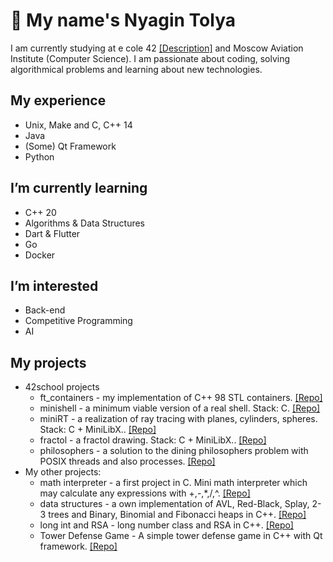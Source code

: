 # 👀 My name's Nyagin Tolya

I am currently studying at e cole 42 [[Description]](https://42.fr/en/homepage/) and Moscow Aviation Institute (Computer Science).
I am passionate about coding, solving algorithmical problems and learning about new technologies.

## My experience
  - Unix, Make and C, C++ 14
  - Java
  - (Some) Qt Framework
  - Python

## I’m currently learning
  - C++ 20
  - Algorithms & Data Structures
  - Dart & Flutter
  - Go
  - Docker

## I’m interested
  - Back-end
  - Competitive Programming
  - AI

## My projects
  - 42school projects
    - ft_containers - my implementation of C++ 98 STL containers. [[Repo]](https://github.com/simpleTolya/ft_containers)
    - minishell - a minimum viable version of a real shell. Stack: C. [[Repo]](https://github.com/simpleTolya/minishell)
	- miniRT - a realization of ray tracing with planes, cylinders, spheres. Stack: C + MiniLibX.. [[Repo]](https://github.com/simpleTolya/mini-Ray-Tracing)
	- fractol - a fractol drawing. Stack: C + MiniLibX.. [[Repo]](https://github.com/simpleTolya/fractol)
	- philosophers - a solution to the dining philosophers problem with POSIX threads and also processes. [[Repo]](https://github.com/simpleTolya/philosophers)
  - My other projects:
    - math interpreter - a first project in C. Mini math interpreter which may calculate any expressions with +,-,*,/,^. [[Repo]](https://github.com/simpleTolya/Math-Interpreter)
	- data structures - a own implementation of AVL, Red-Black, Splay, 2-3 trees and Binary, Binomial and Fibonacci heaps in C++. [[Repo]](https://github.com/simpleTolya/DataStructures)
	- long int and RSA - long number class and RSA in C++. [[Repo]](https://github.com/simpleTolya/LongInt)
	- Tower Defense Game - A simple tower defense game in C++ with Qt framework. [[Repo]](https://github.com/simpleTolya/Tower-Defense-Game)

